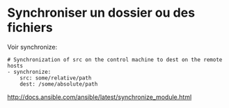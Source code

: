 # Synchroniser un dossier ou des fichiers

Voir synchronize:

    # Synchronization of src on the control machine to dest on the remote hosts
    - synchronize:
        src: some/relative/path
        dest: /some/absolute/path
        
        
http://docs.ansible.com/ansible/latest/synchronize_module.html        
